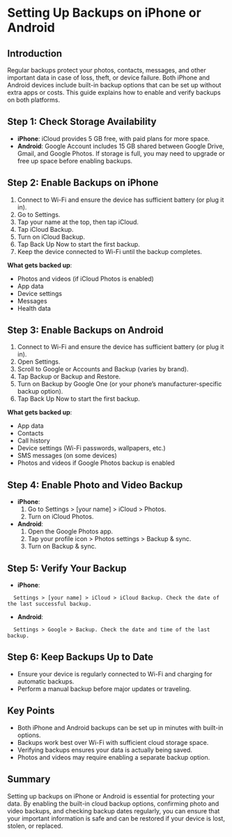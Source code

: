 # Setting Up Backups on iPhone or Android

## Introduction
Regular backups protect your photos, contacts, messages, and other important data in case of loss, theft, or device failure. Both iPhone and Android devices include built-in backup options that can be set up without extra apps or costs. This guide explains how to enable and verify backups on both platforms.

## Step 1: Check Storage Availability
- **iPhone**: iCloud provides 5 GB free, with paid plans for more space.
- **Android**: Google Account includes 15 GB shared between Google Drive, Gmail, and Google Photos. 
If storage is full, you may need to upgrade or free up space before enabling backups.

## Step 2: Enable Backups on iPhone
1. Connect to Wi-Fi and ensure the device has sufficient battery (or plug it in).
2. Go to Settings.
3. Tap your name at the top, then tap iCloud.
4. Tap iCloud Backup.
5. Turn on iCloud Backup.
6. Tap Back Up Now to start the first backup.
7. Keep the device connected to Wi-Fi until the backup completes.

**What gets backed up**:
- Photos and videos (if iCloud Photos is enabled)
- App data
- Device settings
- Messages
- Health data

## Step 3: Enable Backups on Android
1. Connect to Wi-Fi and ensure the device has sufficient battery (or plug it in).
2. Open Settings.
3. Scroll to Google or Accounts and Backup (varies by brand).
4. Tap Backup or Backup and Restore.
5. Turn on Backup by Google One (or your phone’s manufacturer-specific backup option).
6. Tap Back Up Now to start the first backup.

**What gets backed up**:
- App data
- Contacts
- Call history
- Device settings (Wi-Fi passwords, wallpapers, etc.)
- SMS messages (on some devices)
- Photos and videos if Google Photos backup is enabled

## Step 4: Enable Photo and Video Backup
- **iPhone**:
  1. Go to Settings > [your name] > iCloud > Photos.
  2. Turn on iCloud Photos.
- **Android**:
  1. Open the Google Photos app.
  2. Tap your profile icon > Photos settings > Backup & sync.
  3. Turn on Backup & sync.

## Step 5: Verify Your Backup
- **iPhone**: 
```  
  Settings > [your name] > iCloud > iCloud Backup. Check the date of the last successful backup.
```
- **Android**: 
```
  Settings > Google > Backup. Check the date and time of the last backup.
```
## Step 6: Keep Backups Up to Date
- Ensure your device is regularly connected to Wi-Fi and charging for automatic backups.
- Perform a manual backup before major updates or traveling.

## Key Points
- Both iPhone and Android backups can be set up in minutes with built-in options.
- Backups work best over Wi-Fi with sufficient cloud storage space.
- Verifying backups ensures your data is actually being saved.
- Photos and videos may require enabling a separate backup option.

## Summary
Setting up backups on iPhone or Android is essential for protecting your data. By enabling the built-in cloud backup options, confirming photo and video backups, and checking backup dates regularly, you can ensure that your important information is safe and can be restored if your device is lost, stolen, or replaced.

